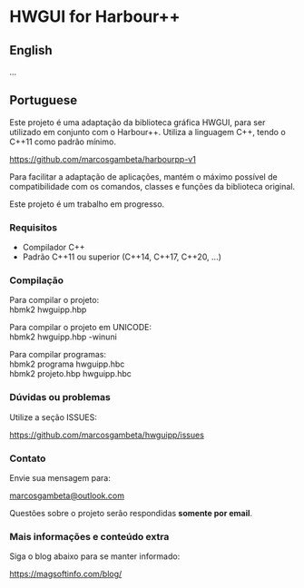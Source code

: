 # HWGUI for Harbour++

## English

...

## Portuguese

Este projeto é uma adaptação da biblioteca gráfica HWGUI, para ser utilizado em
conjunto com o Harbour++. Utiliza a linguagem C++, tendo o C++11 como padrão mínimo.

https://github.com/marcosgambeta/harbourpp-v1

Para facilitar a adaptação de aplicações, mantém o máximo possível de compatibilidade com
os comandos, classes e funções da biblioteca original.

Este projeto é um trabalho em progresso.

### Requisitos
* Compilador C++
* Padrão C++11 ou superior (C++14, C++17, C++20, ...)

### Compilação

Para compilar o projeto:  
hbmk2 hwguipp.hbp

Para compilar o projeto em UNICODE:  
hbmk2 hwguipp.hbp -winuni

Para compilar programas:  
hbmk2 programa hwguipp.hbc  
hbmk2 projeto.hbp hwguipp.hbc

### Dúvidas ou problemas

Utilize a seção ISSUES:

https://github.com/marcosgambeta/hwguipp/issues

### Contato

Envie sua mensagem para:

marcosgambeta@outlook.com

Questões sobre o projeto serão respondidas **somente por email**.  

### Mais informações e conteúdo extra

Siga o blog abaixo para se manter informado:

https://magsoftinfo.com/blog/
